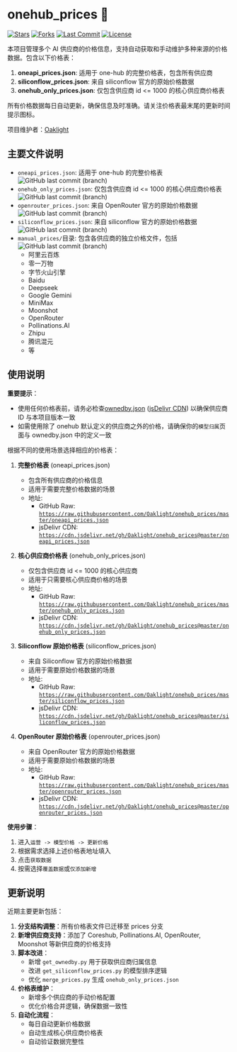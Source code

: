 # onehub_prices 🚀

[![Stars](https://img.shields.io/github/stars/Oaklight/onehub_prices?style=flat-square)](https://github.com/Oaklight/onehub_prices/stargazers)
[![Forks](https://img.shields.io/github/forks/Oaklight/onehub_prices?style=flat-square)](https://github.com/Oaklight/onehub_prices/network/members)
[![Last Commit](https://img.shields.io/github/last-commit/Oaklight/onehub_prices?style=flat-square)](https://github.com/Oaklight/onehub_prices/commits/master)
[![License](https://img.shields.io/github/license/Oaklight/onehub_prices?style=flat-square)](LICENSE)

本项目管理多个 AI 供应商的价格信息，支持自动获取和手动维护多种来源的价格数据。包含以下价格表：

1. **oneapi_prices.json**: 适用于 one-hub 的完整价格表，包含所有供应商
2. **siliconflow_prices.json**: 来自 siliconflow 官方的原始价格数据
3. **onehub_only_prices.json**: 仅包含供应商 id <= 1000 的核心供应商价格表

所有价格数据每日自动更新，确保信息及时准确。请关注价格表最末尾的更新时间提示图标。

项目维护者：[Oaklight](https://github.com/Oaklight)

## 主要文件说明

- `oneapi_prices.json`: 适用于 one-hub 的完整价格表 \
  ![GitHub last commit (branch)](https://img.shields.io/github/last-commit/Oaklight/onehub_prices/master?path=oneapi_prices.json&display_timestamp=author&style=flat-square)
- `onehub_only_prices.json`: 仅包含供应商 id <= 1000 的核心供应商价格表 \
  ![GitHub last commit (branch)](https://img.shields.io/github/last-commit/Oaklight/onehub_prices/master?path=onehub_only_prices.json&display_timestamp=author&style=flat-square)
- `openrouter_prices.json`: 来自 OpenRouter 官方的原始价格数据 \
  ![GitHub last commit (branch)](https://img.shields.io/github/last-commit/Oaklight/onehub_prices/master?path=openrouter_prices.json&display_timestamp=author&style=flat-square)
- `siliconflow_prices.json`: 来自 siliconflow 官方的原始价格数据 \
  ![GitHub last commit (branch)](https://img.shields.io/github/last-commit/Oaklight/onehub_prices/master?path=siliconflow_prices.json&display_timestamp=author&style=flat-square)
- `manual_prices/`目录: 包含各供应商的独立价格文件，包括 \
  ![GitHub last commit (branch)](https://img.shields.io/github/last-commit/Oaklight/onehub_prices/master?path=manual_prices&display_timestamp=author&style=flat-square)
  - 阿里云百炼
  - 零一万物
  - 字节火山引擎
  - Baidu
  - Deepseek
  - Google Gemini
  - MiniMax
  - Moonshot
  - OpenRouter
  - Pollinations.AI
  - Zhipu
  - 腾讯混元
  - 等

## 使用说明

**重要提示**：

- 使用任何价格表前，请务必检查[ownedby.json](https://raw.githubusercontent.com/Oaklight/onehub_prices/master/ownedby.json) ([jsDelivr CDN](https://cdn.jsdelivr.net/gh/Oaklight/onehub_prices@master/ownedby.json)) 以确保供应商 ID 与本项目版本一致
- 如需使用除了 onehub 默认定义的供应商之外的价格，请确保你的`模型归属`页面与 ownedby.json 中的定义一致

根据不同的使用场景选择相应的价格表：

1. **完整价格表** (oneapi_prices.json)

   - 包含所有供应商的价格信息
   - 适用于需要完整价格数据的场景
   - 地址:
     - GitHub Raw: [`https://raw.githubusercontent.com/Oaklight/onehub_prices/master/oneapi_prices.json`](https://raw.githubusercontent.com/Oaklight/onehub_prices/master/oneapi_prices.json)
     - jsDelivr CDN: [`https://cdn.jsdelivr.net/gh/Oaklight/onehub_prices@master/oneapi_prices.json`](https://cdn.jsdelivr.net/gh/Oaklight/onehub_prices@master/oneapi_prices.json)

2. **核心供应商价格表** (onehub_only_prices.json)

   - 仅包含供应商 id <= 1000 的核心供应商
   - 适用于只需要核心供应商价格的场景
   - 地址:
     - GitHub Raw: [`https://raw.githubusercontent.com/Oaklight/onehub_prices/master/onehub_only_prices.json`](https://raw.githubusercontent.com/Oaklight/onehub_prices/master/onehub_only_prices.json)
     - jsDelivr CDN: [`https://cdn.jsdelivr.net/gh/Oaklight/onehub_prices@master/onehub_only_prices.json`](https://cdn.jsdelivr.net/gh/Oaklight/onehub_prices@master/onehub_only_prices.json)

3. **Siliconflow 原始价格表** (siliconflow_prices.json)

   - 来自 Siliconflow 官方的原始价格数据
   - 适用于需要原始价格数据的场景
   - 地址:
     - GitHub Raw: [`https://raw.githubusercontent.com/Oaklight/onehub_prices/master/siliconflow_prices.json`](https://raw.githubusercontent.com/Oaklight/onehub_prices/master/siliconflow_prices.json)
     - jsDelivr CDN: [`https://cdn.jsdelivr.net/gh/Oaklight/onehub_prices@master/siliconflow_prices.json`](https://cdn.jsdelivr.net/gh/Oaklight/onehub_prices@master/siliconflow_prices.json)

4. **OpenRouter 原始价格表** (openrouter_prices.json)
   - 来自 OpenRouter 官方的原始价格数据
   - 适用于需要原始价格数据的场景
   - 地址:
     - GitHub Raw: [`https://raw.githubusercontent.com/Oaklight/onehub_prices/master/openrouter_prices.json`](https://raw.githubusercontent.com/Oaklight/onehub_prices/master/openrouter_prices.json)
     - jsDelivr CDN: [`https://cdn.jsdelivr.net/gh/Oaklight/onehub_prices@master/openrouter_prices.json`](https://cdn.jsdelivr.net/gh/Oaklight/onehub_prices@master/openrouter_prices.json)

**使用步骤**：

1. 进入`运营 -> 模型价格 -> 更新价格`
2. 根据需求选择上述价格表地址填入
3. 点击`获取数据`
4. 按需选择`覆盖数据`或`仅添加新增`

## 更新说明

近期主要更新包括：

1. **分支结构调整**：所有价格表文件已迁移至 prices 分支
2. **新增供应商支持**：添加了 Coreshub, Pollinations.AI, OpenRouter, Moonshot 等新供应商的价格支持
3. **脚本改进**：
   - 新增 `get_ownedby.py` 用于获取供应商归属信息
   - 改进 `get_siliconflow_prices.py` 的模型排序逻辑
   - 优化 `merge_prices.py` 生成 `onehub_only_prices.json`
4. **价格表维护**：
   - 新增多个供应商的手动价格配置
   - 优化价格合并逻辑，确保数据一致性
5. **自动化流程**：
   - 每日自动更新价格数据
   - 自动生成核心供应商价格表
   - 自动验证数据完整性
